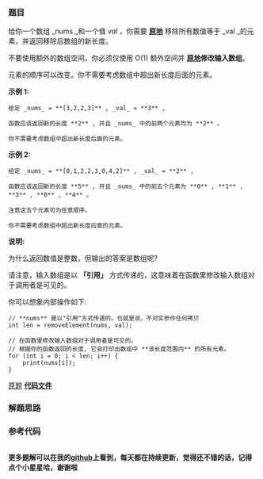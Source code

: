 ### 题目
给你一个数组 _nums  _和一个值 _val_ ，你需要
**[原地](https://baike.baidu.com/item/%E5%8E%9F%E5%9C%B0%E7%AE%97%E6%B3%95)**
移除所有数值等于  _val  _的元素，并返回移除后数组的新长度。

不要使用额外的数组空间，你必须仅使用 O(1) 额外空间并
**[原地](https://baike.baidu.com/item/%E5%8E%9F%E5%9C%B0%E7%AE%97%E6%B3%95)修改输入数组**。

元素的顺序可以改变。你不需要考虑数组中超出新长度后面的元素。



**示例 1:**

    
    
    给定 _nums_ = **[3,2,2,3]** , _val_ = **3** ,
    
    函数应该返回新的长度 **2** , 并且 _nums_ 中的前两个元素均为 **2** 。
    
    你不需要考虑数组中超出新长度后面的元素。
    

**示例  2:**

    
    
    给定 _nums_ = **[0,1,2,2,3,0,4,2]** , _val_ = **2** ,
    
    函数应该返回新的长度 **5** , 并且 _nums_ 中的前五个元素为 **0** , **1** , **3** , **0** , **4** 。
    
    注意这五个元素可为任意顺序。
    
    你不需要考虑数组中超出新长度后面的元素。
    



**说明:**

为什么返回数值是整数，但输出的答案是数组呢?

请注意，输入数组是以 **「引用」** 方式传递的，这意味着在函数里修改输入数组对于调用者是可见的。

你可以想象内部操作如下:

    
    
    // **nums** 是以"引用"方式传递的。也就是说，不对实参作任何拷贝
    int len = removeElement(nums, val);
    
    // 在函数里修改输入数组对于调用者是可见的。
    // 根据你的函数返回的长度, 它会打印出数组中 **该长度范围内** 的所有元素。
    for (int i = 0; i < len; i++) {
        print(nums[i]);
    }
    

[原题](https://leetcode-cn.com/problems/remove-element/)    **[代码文件]()**


### 解题思路




### 参考代码

```go


```




**更多题解可以在我的[github](https://github.com/LZH139/leetcode_Go)上看到，每天都在持续更新，觉得还不错的话，记得点个小星星哈，谢谢啦**
